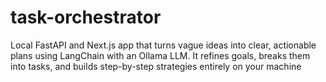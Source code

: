 # task-orchestrator
Local FastAPI and Next.js app that turns vague ideas into clear, actionable plans using LangChain with an Ollama LLM. It refines goals, breaks them into tasks, and builds step-by-step strategies entirely on your machine
